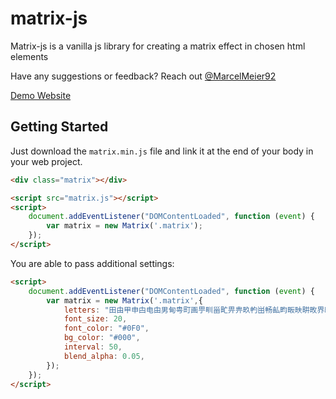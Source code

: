 # matrix-js
Matrix-js is a vanilla js library for creating a matrix effect in chosen html elements

Have any suggestions or feedback? Reach out [@MarcelMeier92](https://twitter.com/marcelmeier92)


[Demo Website](https://marcelmeier.me/matrix-js/)

## Getting Started
Just download the `matrix.min.js` file and link it at the end of your body in your web project.
```html
<div class="matrix"></div>

<script src="matrix.js"></script>
<script>
    document.addEventListener("DOMContentLoaded", function (event) {
        var matrix = new Matrix('.matrix');
    });
</script>
```

You are able to pass additional settings:
```html
<script>
    document.addEventListener("DOMContentLoaded", function (event) {
        var matrix = new Matrix('.matrix',{
            letters: "田由甲申甴电甶男甸甹町画甼甽甾甿畀畁畂畃畄畅畆畇畈畉畊畋界畍畎畏畐畑",
            font_size: 20,
            font_color: "#0F0",
            bg_color: "#000",
            interval: 50,
            blend_alpha: 0.05,
        });
    });
</script>
```


